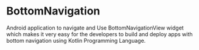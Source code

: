 # BottomNavigation
Android application to navigate and Use BottomNavigationView widget which makes it very easy for the developers to build and deploy apps with bottom navigation using Kotlin Programming Language.
